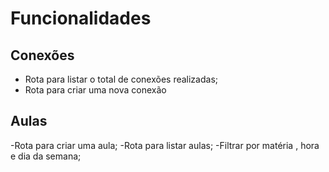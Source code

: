 # Funcionalidades

## Conexões

- Rota para listar o total de conexões realizadas;
- Rota para criar uma nova conexão

## Aulas

-Rota para criar uma aula;
-Rota para listar aulas;
  -Filtrar por matéria , hora e dia da semana;
